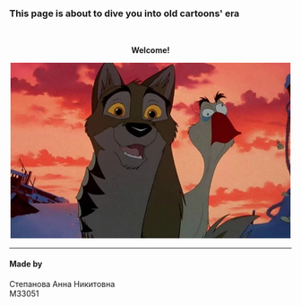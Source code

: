 ### This page is about to dive you into old cartoons' era
<br>
<p align="center"> <b>Welcome!</b></p>
<p align ="center">
    <img src="img/balto/balto.webp" alt="drawing" width="500"/> 
</p>



*** 


#### Made by
Степанова Анна Никитовна \
M33051